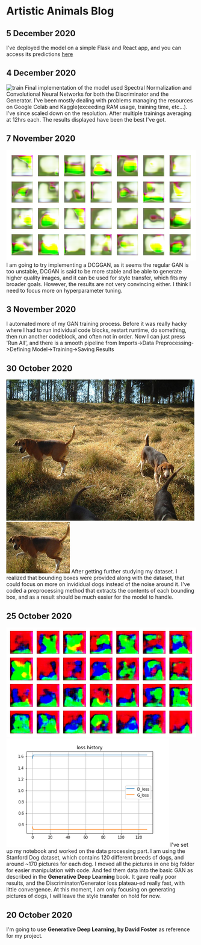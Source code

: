 # Artistic Animals Blog #

## 5 December 2020 ##
I've deployed the model on a simple Flask and React app, and you can access its predictions [here](https://xinxin001.github.io/ArtisticAnimalsWebApp/)

## 4 December 2020 ## 
![train](/images/gan/final-output-sample.png)
Final implementation of the model used Spectral Normalization and Convolutional Neural Networks for both the Discriminator and the Generator. I've been mostly dealing with problems managing the resources on Google Colab and Kaggle(exceeding RAM usage, training time, etc...). I've since scaled down on the resolution. After multiple trainings averaging at 12hrs each. The results displayed have been the best I've got.

## 7 November 2020 ##
![train](/images/gan/train-129.png)
I am going to try implementing a DCGGAN, as it seems the regular GAN is too unstable, DCGAN is said to be more stable and be able to generate higher quality images, and it can be used for style transfer, which fits my broader goals. However, the results are not very convincing either. I think I need to focus more on hyperparameter tuning.

## 3 November 2020 ##
I automated more of my GAN training process. Before it was really hacky where I had to run individual code blocks, restart runtime, do something, then run another codeblock, and often not in order. Now I can just press 'Run All', and there is a smooth pipeline from Imports->Data Preprocessing->Defining Model->Training->Saving Results

## 30 October 2020 ## 
![dogs](/images/gan/dogs.png)
![cdog](/images/gan/cdog.png)
After getting further studying my dataset. I realized that bounding boxes were provided along with the dataset, that could focus on more on invididual dogs instead of the noise around it. I've coded a preprocessing method that extracts the contents of each bounding box, and as a result should be much easier for the model to handle.

## 25 October 2020 ## 
![sample](/images/train-50.png)
![loss](/images/loss_history.png)
I've set up my notebook and worked on the data processing part. I am using the Stanford Dog dataset, which contains 120 different breeds of dogs, and around ~170 pictures for each dog. I moved all the pictures in one big folder for easier manipulation with code. And fed them data into the basic GAN as described in the **Generative Deep Learning** book. It gave really poor results, and the Discriminator/Generator loss plateau-ed really fast, with little convergence. At this moment, I am only focusing on generating pictures of dogs, I will leave the style transfer on hold for now.

## 20 October 2020 ## 
I'm going to use **Generative Deep Learning, by David Foster** as reference for my project. 
